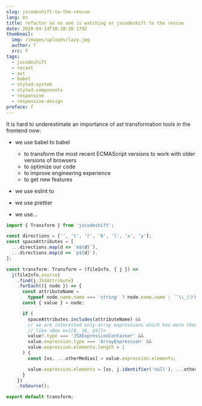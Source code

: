 ```yaml
---
slug: jscodeshift-to-the-rescue
lang: en
title: refactor as no one is watching or jscodeshift to the rescue
date: 2020-04-14T10:10:20.179Z
thumbnail:
  img: /images/uploads/lazy.jpg
  author: f
  src: f
tags:
  - jscodeshift
  - recast
  - ast
  - babel
  - styled-system
  - styled-components
  - responsive
  - responsive-design
preface: f
---
```

It is hard to underestimate an importance  of ast transformation tools in the frontend now:

* we use babel to babel

  * to transform the most recent ECMAScript versions to work with older versions of browsers
  * to optimize our code
  * to improve engineering experience
  * to get new features
* we use eslint to 
* we use prettier
* we use...

```typescript
import { Transform } from 'jscodeshift';

const directions = ['', 't', 'r', 'b', 'l', 'x', 'y'];
const spaceAttributes = [
  ...directions.map(d => `m${d}`),
  ...directions.map(d => `p${d}`),
];

const transform: Transform = (fileInfo, { j }) =>
  j(fileInfo.source)
    .find(j.JSXAttribute)
    .forEach(({ node }) => {
      const attributeName =
        typeof node.name.name === 'string' ? node.name.name : `¯\\_(ツ)_/¯`;
      const { value } = node;

      if (
        spaceAttributes.includes(attributeName) &&
        // we are interested only array expressions which has more then 1 value
        // like <Box m={[8, 16, 24]}>
        value?.type === 'JSXExpressionContainer' &&
        value.expression.type === 'ArrayExpression' &&
        value.expression.elements.length > 1
      ) {
        const [xs, ...otherMedias] = value.expression.elements;

        value.expression.elements = [xs, j.identifier('null'), ...otherMedias];
      }
    })
    .toSource();

export default transform;
```
